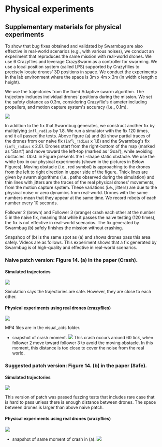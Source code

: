 # Physical experiments

## Supplementary materials for physical experiments

To show that bug fixes obtained and validated by Swarmbug are also effective in real-world scenarios (e.g., with various noises), we conduct an experiment that reproduces the same mission with real-world drones. We use 6 Crazyflies and leverage CrazySwarm as a controller for swarming. We use a local position system (called LPS) supported by Crazyfilies to precisely locate drones' 3D positions in space. We conduct the experiments in the lab environment where the space is 3m x 4m x 3m (in width x length x height).


We use the trajectories from the fixed Adaptive swarm algorithm. The trajectory includes individual drones' positions during the mission. We set the safety distance as 0.3m, considering Crazyflie's diameter including propellers, and motion capture system's accuracy (i.e., 0.1m).



![](https://github.com/swarmbug/swarmbug/blob/main/Physical_experiments/visual_aids/fig_phy_traj.png)

In addition to the fix that Swarmbug generates, we construct another fix by multiplying ```infl_radius``` by 1.8. We run a simulator with the fix 120 times, and it all passed the tests. Above figure (a) and (b) show partial traces of the drones from our naive fix (```infl_radius``` x 1.8) and the Swarmbug's fix (```infl_radius``` x 2.0). Drones start from the right-bottom of the map (marked as 'Start') and move toward the left-top (marked as 'Goal'), while avoiding obstacles. Obst. in Figure presents the L-shape static obstacle. We use the white box in our physical experiments (shown in the pictures in Below Figures).
Moving obstacle (i.e., red symbol) is approaching to the drones from the left to right direction in upper side of the figure. Thick lines are given by swarm algorithms (i.e., paths observed during the simulation) and thin lines with jitters are the traces of the real physical drones' movements, from the motion capture system. These variations (i.e., jitters) are due to the physical noise or aero dynamics from real-world. Drones with the same numbers mean that they appear at the same time.  We record robots of each number every 10 seconds.

Follower 2 (brown) and Follower 3 (orange) crash each other at the number 5 in the naive fix, meaning that while it passes the naive testing (120 times), the fix is not effective in real-world scenarios. The fix generated by Swarmbug (b) safely finishes the mission without crashing.

Snapshop of (b) is the same spot as (a) and shows drones pass this area safely. Videos are as follows.
This experiment shows that a fix generated by Swarmbug is of high-quality and effective in real-world scenarios.


### Naive patch version: Figure 14. (a) in the paper (Crash).

#### Simulated trajectories
![](https://github.com/swarmbug/swarmbug/blob/main/Physical_experiments/visual_aids/case_a.gif)

Simulation says the trajectories are safe. However, they are close to each other.

#### Physical experiments using real drones (crazyflies)
![](https://github.com/swarmbug/swarmbug/blob/main/Physical_experiments/visual_aids/crash_around_60.gif)

MP4 files are in the visual_aids folder.

- snapshot of crash moment.
![](https://github.com/swarmbug/swarmbug/blob/main/Physical_experiments/visual_aids/crash.PNG)
This crash occurs around 60 tick, when follower 2 move toward follower 3 to avoid the moving obstacle. In this moment, this distance is too close to cover the noise from the real world.

### Suggested patch version: Figure 14. (b) in the paper (Safe).

#### Simulated trajectories
![](https://github.com/swarmbug/swarmbug/blob/main/Physical_experiments/visual_aids/case_b.gif)

This version of patch was passed fuzzing tests that includes rare case that is hard to pass unless there is enough distance between drones.
The space between drones is larger than above naive patch.

#### Physical experiments using real drones (crazyflies)
![](https://github.com/swarmbug/swarmbug/blob/main/Physical_experiments/visual_aids/no_crash_with_our_fix.gif)


- snapshot of same moment of crash in (a).
![](https://github.com/swarmbug/swarmbug/blob/main/Physical_experiments/visual_aids/safe.PNG)


